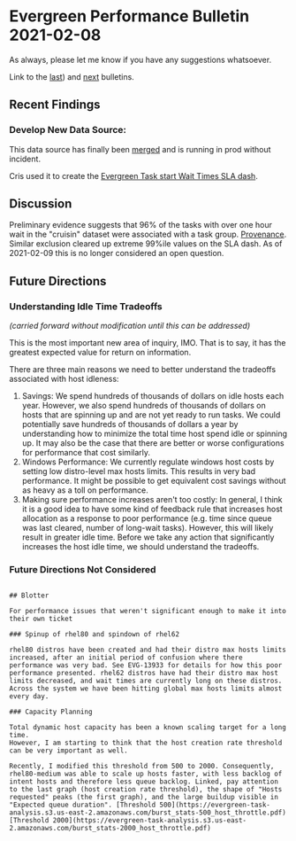 # Evergreen Performance Bulletin 2021-02-08

As always, please let me know if you have any suggestions whatsoever.

Link to the [last](https://hhoke.github.io/evergreen_task_analysis/2021-01-25.html)) and [next](https://hhoke.github.io/evergreen_task_analysis/2021-02-22.html) bulletins.

## Recent Findings

### Develop New Data Source: 

This data source has finally been [merged](https://github.com/evergreen-ci/evergreen/pull/4351) and is running in prod without incident. 

Cris used it to create the [Evergreen Task start Wait Times SLA dash](https://mongodb.splunkcloud.com/en-US/app/search/unblocked_task_metrics?form.unused=aws&form.timeselector.earliest=1612828800&form.timeselector.latest=1612902020).

## Discussion

Preliminary evidence suggests that 96% of the tasks with over one hour wait in the "cruisin" dataset were associated with a task group. [Provenance](https://github.com/hhoke/evergreen_task_analysis/tree/c373319dee2f2f350e22612db3781347e9f0dad1). Similar exclusion cleared up extreme 99%ile values on the SLA dash. As of 2021-02-09 this is no longer considered an open question.

## Future Directions

### Understanding Idle Time Tradeoffs

*(carried forward without modification until this can be addressed)*

This is the most important new area of inquiry, IMO. That is to say, it has the greatest expected value for return on information.

There are three main reasons we need to better understand the tradeoffs associated with host idleness:

1. Savings: We spend hundreds of thousands of dollars on idle hosts each year. However, we also spend hundreds of thousands of dollars on hosts that are spinning up and are not yet ready to run tasks. We could potentially save hundreds of thousands of dollars a year by understanding how to minimize the total time host spend idle or spinning up. It may also be the case that there are better or worse configurations for performance that cost similarly.
2. Windows Performance: We currently regulate windows host costs by setting low distro-level max hosts limits. This results in very bad performance. It might be possible to get equivalent cost savings without as heavy as a toll on performance. 
3. Making sure performance increases aren't too costly: In general, I think it is a good idea to have some kind of feedback rule that increases host allocation as a response to poor performance (e.g. time since queue was last cleared, number of long-wait tasks). However, this will likely result in greater idle time. Before we take any action that significantly increases the host idle time, we should understand the tradeoffs.

### Future Directions Not Considered

~~~

## Blotter

For performance issues that weren't significant enough to make it into their own ticket

### Spinup of rhel80 and spindown of rhel62

rhel80 distros have been created and had their distro max hosts limits increased, after an initial period of confusion where there performance was very bad. See EVG-13933 for details for how this poor performance presented. rhel62 distros have had their distro max host limits decreased, and wait times are currently long on these distros. Across the system we have been hitting global max hosts limits almost every day.

### Capacity Planning

Total dynamic host capacity has been a known scaling target for a long time. 
However, I am starting to think that the host creation rate threshold can be very important as well.

Recently, I modified this threshold from 500 to 2000. Consequently, rhel80-medium was able to scale up hosts faster, with less backlog of intent hosts and therefore less queue backlog. Linked, pay attention to the last graph (host creation rate threshold), the shape of "Hosts requested" peaks (the first graph), and the large buildup visible in "Expected queue duration". [Threshold 500](https://evergreen-task-analysis.s3.us-east-2.amazonaws.com/burst_stats-500_host_throttle.pdf) [Threshold 2000](https://evergreen-task-analysis.s3.us-east-2.amazonaws.com/burst_stats-2000_host_throttle.pdf)
